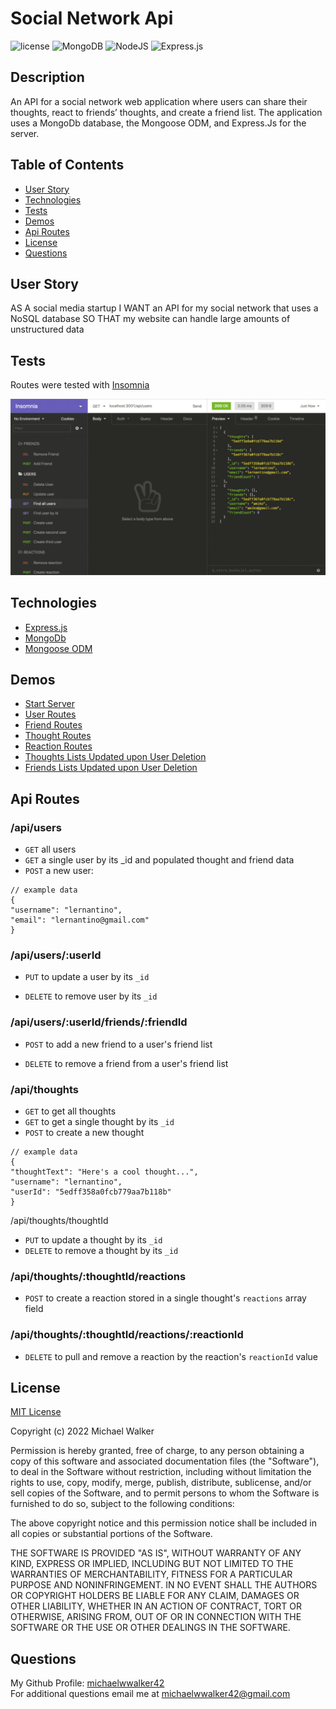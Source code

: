 # Social Network Api
  ![license](https://img.shields.io/badge/license-MIT-orange.svg)
  ![MongoDB](https://img.shields.io/badge/MongoDB-%234ea94b.svg?logo=mongodb&logoColor=white)
  ![NodeJS](https://img.shields.io/badge/node.js-6DA55F?logo=node.js&logoColor=white)
  ![Express.js](https://img.shields.io/badge/express.js-%23404d59.svg?logo=express&logoColor=%2361DAFB)

## Description
  An API for a social network web application where users can share their thoughts, react to friends’ thoughts, and create a friend list. The application uses a MongoDb database, the Mongoose ODM, and Express.Js for the server.
## Table of Contents
  * [User Story](#user-story)  
  * [Technologies](#technologies)  
  * [Tests](#tests)  
  * [Demos](#demos)  
  * [Api Routes](#api-routes)  
  * [License](#license)
  * [Questions](#questions) 
## User Story
AS A social media startup
I WANT an API for my social network that uses a NoSQL database
SO THAT my website can handle large amounts of unstructured data

## Tests
Routes were tested with [Insomnia](https://insomnia.rest/)   

![](assets/images/18-nosql-homework-demo-01.gif)
## Technologies
  - [Express.js](https://expressjs.com/)
  - [MongoDb](https://www.mongodb.com/)
  - [Mongoose ODM](https://mongoosejs.com/)
## Demos
  - [Start Server](https://drive.google.com/file/d/1hIBkNCT2SSxew_L7iMNe-UW39Xd8JtTD/view)
  - [User Routes ](https://drive.google.com/file/d/1fMXmvylpg3IHHzmKfMIMnqcjunr5gDwK/view)
  - [Friend Routes ](https://drive.google.com/file/d/1K7Gw4_aHvNWKWBLCN-uHIPZ2m3nzSnzB/view)
  - [Thought Routes ](https://drive.google.com/file/d/1dDIMQZqDI6EiJ6uC8Di4Ai2bMirL0Bgv/view)
  - [Reaction Routes ](https://drive.google.com/file/d/1CeTisJdEVLVg6CAtpISdoohc1sW4hzRe/view)
  - [Thoughts Lists Updated upon User Deletion](https://drive.google.com/file/d/1SIhHhvKrQIFFi2WT-Qy_E0XeEmDzLq76/view)
  - [Friends Lists Updated upon User Deletion](https://drive.google.com/file/d/1xsVE7aInpwSBFYtkQzFdq7wUI6TccrdX/view)


## Api Routes 

### /api/users

  - `GET` all users
  - `GET` a single user by its _id and populated thought and friend data
  - `POST` a new user:

  ```
 // example data
{
  "username": "lernantino",
  "email": "lernantino@gmail.com"
}
```
### /api/users/:userId
  - `PUT` to update a user by its `_id`

  - `DELETE` to remove user by its `_id`
### /api/users/:userId/friends/:friendId
  
  - `POST` to add a new friend to a user's friend list

  - `DELETE` to remove a friend from a user's friend list
### /api/thoughts 
  - `GET` to get all thoughts
  - `GET` to get a single thought by its `_id`
  - `POST` to create a new thought 
  ```
 // example data
{
  "thoughtText": "Here's a cool thought...",
  "username": "lernantino",
  "userId": "5edff358a0fcb779aa7b118b"
}
``` 
/api/thoughts/thoughtId
  - `PUT` to update a thought by its `_id`
  - `DELETE` to remove a thought by its `_id`
### /api/thoughts/:thoughtId/reactions
  - `POST` to create a reaction stored in a single thought's `reactions` array field
### /api/thoughts/:thoughtId/reactions/:reactionId
  - `DELETE` to pull and remove a reaction by the reaction's `reactionId` value 

  ## License

 [MIT License](https://choosealicense.com/)

Copyright (c) 2022 Michael Walker

Permission is hereby granted, free of charge, to any person obtaining a copy of this software and associated documentation files (the "Software"), to deal in the Software without restriction, including without limitation the rights to use, copy, modify, merge, publish, distribute, sublicense, and/or sell copies of the Software, and to permit persons to whom the Software is furnished to do so, subject to the following conditions:

The above copyright notice and this permission notice shall be included in all copies or substantial portions of the Software.

THE SOFTWARE IS PROVIDED "AS IS", WITHOUT WARRANTY OF ANY KIND, EXPRESS OR IMPLIED, INCLUDING BUT NOT LIMITED TO THE WARRANTIES OF MERCHANTABILITY, FITNESS FOR A PARTICULAR PURPOSE AND NONINFRINGEMENT. IN NO EVENT SHALL THE AUTHORS OR COPYRIGHT HOLDERS BE LIABLE FOR ANY CLAIM, DAMAGES OR OTHER LIABILITY, WHETHER IN AN ACTION OF CONTRACT, TORT OR OTHERWISE, ARISING FROM, OUT OF OR IN CONNECTION WITH THE SOFTWARE OR THE USE OR OTHER DEALINGS IN THE SOFTWARE.

  ## Questions
  My Github Profile: [michaelwwalker42](https://github.com/michaelwwalker42)  
  For additional questions email me at michaelwwalker42@gmail.com  

